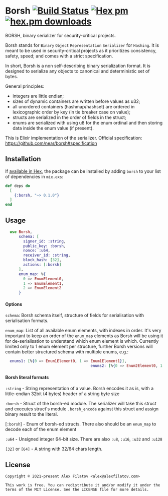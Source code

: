 # Borsh [![Build Status](https://github.com/alexfilatov/borsh/workflows/CI/badge.svg?branch=main)](https://github.com/alexfilatov/borsh/actions?query=workflow%3ACI) [![Hex pm](https://img.shields.io/hexpm/v/borsh.svg?style=flat)](https://hex.pm/packages/borsh) [![hex.pm downloads](https://img.shields.io/hexpm/dt/borsh.svg?style=flat)](https://hex.pm/packages/borsh)

BORSH, binary serializer for security-critical projects.

Borsh stands for `Binary` `Object` `Representation` `Serializer` for `Hashing`. It is meant to be used in
security-critical projects as it prioritizes consistency, safety, speed; and comes with a strict specification.

In short, Borsh is a non self-describing binary serialization format. It is designed to serialize any objects to
canonical and deterministic set of bytes.

General principles:

- integers are little endian;
- sizes of dynamic containers are written before values as u32;
- all unordered containers (hashmap/hashset) are ordered in lexicographic order by key (in tie breaker case on value);
- structs are serialized in the order of fields in the struct;
- enums are serialized with using u8 for the enum ordinal and then storing data inside the enum value (if present).

This is Elixir implementation of the serializer. Official specification: https://github.com/near/borsh#specification

## Installation

If [available in Hex](https://hex.pm/docs/publish), the package can be installed by adding `borsh` to your list of
dependencies in `mix.exs`:

```elixir
def deps do
  [
    {:borsh, "~> 0.1.0"}
  ]
end
```

## Usage

```elixir
  use Borsh,
      schema: [
        signer_id: :string,
        public_key: :borsh,
        nonce: :u64,
        receiver_id: :string,
        block_hash: [32],
        actions: [:borsh]
      ],
      enum_map: %{
        0 => EnumElement0,
        1 => EnumElement1,
        2 => EnumElement2
      }
```

#### Options

`schema`:
Borsh schema itself, structure of fields for serialisation with serialisation formats.

`enum_map`:
List of all available enum elements, with indexes in order. It's very important to keep an order of the `enum_map`
elements as Borsh will be using it for de-serialisation to understand which enum element is which. Currently limited
only to 1 enum element per structure, further Borsh versions will contain better structured schema with multiple enums,
e.g.:

```elixir
  enums1: [%{0 => Enum1Element0, 1 => Enum1Element1}],
                                      enums2: [%{0 => Enum2Element0, 1 => Enum2Element1}]
```

#### Borsh literal formats

`:string` - String representation of a value. Borsh encodes it as is, with a little-endian 32bit (4 bytes) header of a
string byte size

`:borsh` - Struct of the borsh-ed module. The serializer will take this struct and executes struct's
module `.borsh_encode`
against this struct and assign binary result to the literal.

[`:borsh`] - Enum of borsh-ed structs. There also should be an `enum_map` to decode each of the enum element

`:u64` - Unsigned integer 64-bit size. There are also `:u8`, `:u16`, `:u32` and `:u128`

`[32]` or `[64]` - A string with 32/64 chars length.

## License

    Copyright © 2021-present Alex Filatov <alex@alexfilatov.com>

    This work is free. You can redistribute it and/or modify it under the
    terms of the MIT License. See the LICENSE file for more details.
